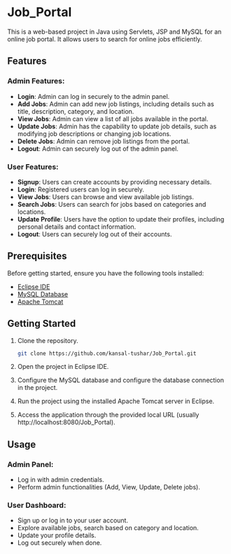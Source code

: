# Job_Portal
This is a web-based project in Java using Servlets, JSP and MySQL for an online job portal. It allows users to search for online jobs efficiently.

## Features

### Admin Features:

- **Login**: Admin can log in securely to the admin panel.
- **Add Jobs**: Admin can add new job listings, including details such as title, description, category, and location.
- **View Jobs**: Admin can view a list of all jobs available in the portal.
- **Update Jobs**: Admin has the capability to update job details, such as modifying job descriptions or changing job locations.
- **Delete Jobs**: Admin can remove job listings from the portal.
- **Logout**: Admin can securely log out of the admin panel.

### User Features:

- **Signup**: Users can create accounts by providing necessary details.
- **Login**: Registered users can log in securely.
- **View Jobs**: Users can browse and view available job listings.
- **Search Jobs**: Users can search for jobs based on categories and locations.
- **Update Profile**: Users have the option to update their profiles, including personal details and contact information.
- **Logout**: Users can securely log out of their accounts.

## Prerequisites

Before getting started, ensure you have the following tools installed:

- [Eclipse IDE](https://www.eclipse.org/downloads/)
- [MySQL Database](https://www.mysql.com/)
- [Apache Tomcat](http://tomcat.apache.org/)

## Getting Started

1. Clone the repository.

   ```bash
   git clone https://github.com/kansal-tushar/Job_Portal.git
2. Open the project in Eclipse IDE.
3. Configure the MySQL database and configure the database connection in the project.
4. Run the project using the installed Apache Tomcat server in Eclipse.
5. Access the application through the provided local URL (usually http://localhost:8080/Job_Portal).

## Usage

### Admin Panel:

- Log in with admin credentials.
- Perform admin functionalities (Add, View, Update, Delete jobs).

### User Dashboard:

- Sign up or log in to your user account.
- Explore available jobs, search based on category and location.
- Update your profile details.
- Log out securely when done.



